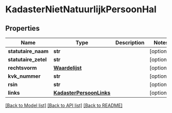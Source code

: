 # KadasterNietNatuurlijkPersoonHal

## Properties
Name | Type | Description | Notes
------------ | ------------- | ------------- | -------------
**statutaire_naam** | **str** |  | [optional] 
**statutaire_zetel** | **str** |  | [optional] 
**rechtsvorm** | [**Waardelijst**](Waardelijst.md) |  | [optional] 
**kvk_nummer** | **str** |  | [optional] 
**rsin** | **str** |  | [optional] 
**links** | [**KadasterPersoonLinks**](KadasterPersoonLinks.md) |  | [optional] 

[[Back to Model list]](../README.md#documentation-for-models) [[Back to API list]](../README.md#documentation-for-api-endpoints) [[Back to README]](../README.md)

